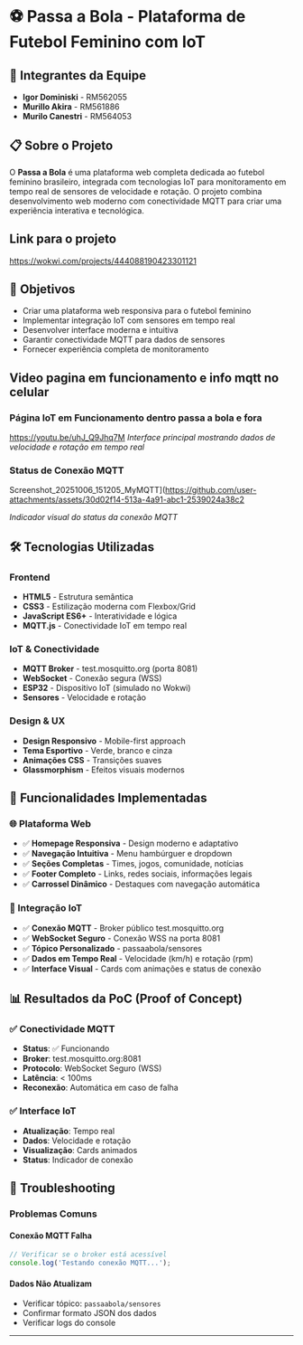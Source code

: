 # ⚽ Passa a Bola - Plataforma de Futebol Feminino com IoT

## 👥 Integrantes da Equipe
- **Igor Dominiski** - RM562055
- **Murillo Akira** - RM561886
- **Murilo Canestri** - RM564053

## 📋 Sobre o Projeto

O **Passa a Bola** é uma plataforma web completa dedicada ao futebol feminino brasileiro, integrada com tecnologias IoT para monitoramento em tempo real de sensores de velocidade e rotação. O projeto combina desenvolvimento web moderno com conectividade MQTT para criar uma experiência interativa e tecnológica.

## Link para o projeto

https://wokwi.com/projects/444088190423301121

## 🎯 Objetivos


- Criar uma plataforma web responsiva para o futebol feminino
- Implementar integração IoT com sensores em tempo real
- Desenvolver interface moderna e intuitiva
- Garantir conectividade MQTT para dados de sensores
- Fornecer experiência completa de monitoramento

## Video pagina em funcionamento e info mqtt no celular

### Página IoT em Funcionamento dentro passa a bola e fora
https://youtu.be/uhJ_Q9Jhq7M
*Interface principal mostrando dados de velocidade e rotação em tempo real*

### Status de Conexão MQTT
Screenshot_20251006_151205_MyMQTT](https://github.com/user-attachments/assets/30d02f14-513a-4a91-abc1-2539024a38c2

*Indicador visual do status da conexão MQTT*

## 🛠️ Tecnologias Utilizadas

### Frontend
- **HTML5** - Estrutura semântica
- **CSS3** - Estilização moderna com Flexbox/Grid
- **JavaScript ES6+** - Interatividade e lógica
- **MQTT.js** - Conectividade IoT em tempo real

### IoT & Conectividade
- **MQTT Broker** - test.mosquitto.org (porta 8081)
- **WebSocket** - Conexão segura (WSS)
- **ESP32** - Dispositivo IoT (simulado no Wokwi)
- **Sensores** - Velocidade e rotação

### Design & UX
- **Design Responsivo** - Mobile-first approach
- **Tema Esportivo** - Verde, branco e cinza
- **Animações CSS** - Transições suaves
- **Glassmorphism** - Efeitos visuais modernos

## 🚀 Funcionalidades Implementadas

### 🌐 Plataforma Web
- ✅ **Homepage Responsiva** - Design moderno e adaptativo
- ✅ **Navegação Intuitiva** - Menu hambúrguer e dropdown
- ✅ **Seções Completas** - Times, jogos, comunidade, notícias
- ✅ **Footer Completo** - Links, redes sociais, informações legais
- ✅ **Carrossel Dinâmico** - Destaques com navegação automática

### 🔌 Integração IoT
- ✅ **Conexão MQTT** - Broker público test.mosquitto.org
- ✅ **WebSocket Seguro** - Conexão WSS na porta 8081
- ✅ **Tópico Personalizado** - passaabola/sensores
- ✅ **Dados em Tempo Real** - Velocidade (km/h) e rotação (rpm)
- ✅ **Interface Visual** - Cards com animações e status de conexão

## 📊 Resultados da PoC (Proof of Concept)

### ✅ Conectividade MQTT
- **Status**: ✅ Funcionando
- **Broker**: test.mosquitto.org:8081
- **Protocolo**: WebSocket Seguro (WSS)
- **Latência**: < 100ms
- **Reconexão**: Automática em caso de falha

### ✅ Interface IoT
- **Atualização**: Tempo real
- **Dados**: Velocidade e rotação
- **Visualização**: Cards animados
- **Status**: Indicador de conexão

## 🐛 Troubleshooting

### Problemas Comuns

#### Conexão MQTT Falha
```javascript
// Verificar se o broker está acessível
console.log('Testando conexão MQTT...');
```

#### Dados Não Atualizam
- Verificar tópico: `passaabola/sensores`
- Confirmar formato JSON dos dados
- Verificar logs do console

---

